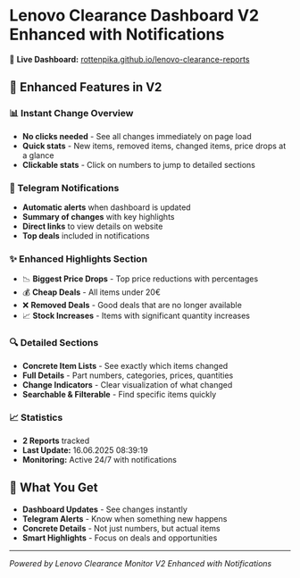 # Lenovo Clearance Dashboard V2 Enhanced with Notifications

🎯 **Live Dashboard:** [rottenpika.github.io/lenovo-clearance-reports](https://rottenpika.github.io/lenovo-clearance-reports/)

## 🚀 Enhanced Features in V2

### 📊 Instant Change Overview
- **No clicks needed** - See all changes immediately on page load
- **Quick stats** - New items, removed items, changed items, price drops at a glance
- **Clickable stats** - Click on numbers to jump to detailed sections

### 🔔 Telegram Notifications
- **Automatic alerts** when dashboard is updated
- **Summary of changes** with key highlights
- **Direct links** to view details on website
- **Top deals** included in notifications

### ✨ Enhanced Highlights Section
- 📉 **Biggest Price Drops** - Top price reductions with percentages
- 💰 **Cheap Deals** - All items under 20€ 
- ❌ **Removed Deals** - Good deals that are no longer available
- 📈 **Stock Increases** - Items with significant quantity increases

### 🔍 Detailed Sections
- **Concrete Item Lists** - See exactly which items changed
- **Full Details** - Part numbers, categories, prices, quantities
- **Change Indicators** - Clear visualization of what changed
- **Searchable & Filterable** - Find specific items quickly

### 📈 Statistics
- **2 Reports** tracked
- **Last Update:** 16.06.2025 08:39:19
- **Monitoring:** Active 24/7 with notifications

## 🎯 What You Get
- **Dashboard Updates** - See changes instantly
- **Telegram Alerts** - Know when something new happens
- **Concrete Details** - Not just numbers, but actual items
- **Smart Highlights** - Focus on deals and opportunities

---
*Powered by Lenovo Clearance Monitor V2 Enhanced with Notifications*
